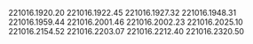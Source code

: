 221016.1920.20
221016.1922.45
221016.1927.32
221016.1948.31
221016.1959.44
221016.2001.46
221016.2002.23
221016.2025.10
221016.2154.52
221016.2203.07
221016.2212.40
221016.2320.50

